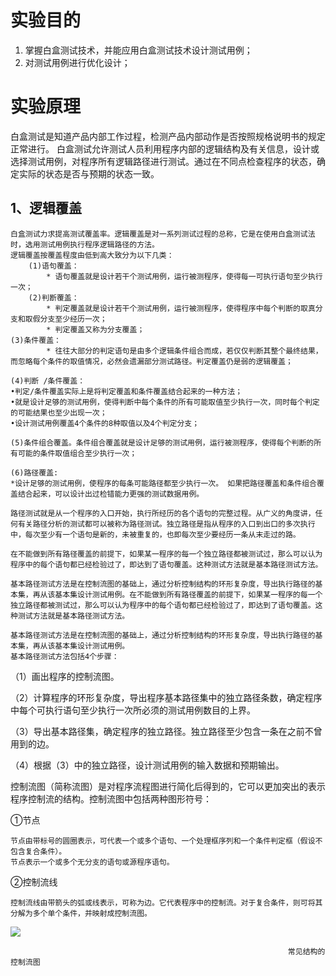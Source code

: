 # 实验目的

1. 掌握白盒测试技术，并能应用白盒测试技术设计测试用例；
2. 对测试用例进行优化设计；

# 实验原理

白盒测试是知道产品内部工作过程，检测产品内部动作是否按照规格说明书的规定正常进行。 白盒测试允许测试人员利用程序内部的逻辑结构及有关信息，设计或选择测试用例，对程序所有逻辑路径进行测试。通过在不同点检查程序的状态，确定实际的状态是否与预期的状态一致。

## 1、逻辑覆盖

	白盒测试力求提高测试覆盖率。逻辑覆盖是对一系列测试过程的总称，它是在使用白盒测试法时，选用测试用例执行程序逻辑路径的方法。
    逻辑覆盖按覆盖程度由低到高大致分为以下几类：
		(1)语句覆盖：
			* 语句覆盖就是设计若干个测试用例，运行被测程序，使得每一可执行语句至少执行一次；
		(2)判断覆盖：
			* 判定覆盖就是设计若干个测试用例，运行被测程序，使得程序中每个判断的取真分支和取假分支至少经历一次；
			* 判定覆盖又称为分支覆盖；
	(3)条件覆盖：
			* 往往大部分的判定语句是由多个逻辑条件组合而成，若仅仅判断其整个最终结果，而忽略每个条件的取值情况，必然会遗漏部分测试路径。判定覆盖仍是弱的逻辑覆盖；

	(4)判断 /条件覆盖：
	•判定/条件覆盖实际上是将判定覆盖和条件覆盖结合起来的一种方法；  
	•就是设计足够的测试用例，使得判断中每个条件的所有可能取值至少执行一次，同时每个判定的可能结果也至少出现一次；  
	•设计测试用例覆盖4个条件的8种取值以及4个判定分支；

	(5)条件组合覆盖。条件组合覆盖就是设计足够的测试用例，运行被测程序，使得每个判断的所有可能的条件取值组合至少执行一次；

	(6)路径覆盖:
	*设计足够的测试用例，使程序的每条可能路径都至少执行一次。 如果把路径覆盖和条件组合覆盖结合起来，可以设计出过检错能力更强的测试数据用例。

	路径测试就是从一个程序的入口开始，执行所经历的各个语句的完整过程。从广义的角度讲，任何有关路径分析的测试都可以被称为路径测试。独立路径是指从程序的入口到出口的多次执行中，每次至少有一个语句是新的，未被重复的，也即每次至少要经历一条从末走过的路。

	在不能做到所有路径覆盖的前提下，如果某一程序的每一个独立路径都被测试过，那么可以认为程序中的每个语句都已经检验过了，即达到了语句覆盖。这种测试方法就是基本路径测试方法。

	基本路径测试方法是在控制流图的基础上，通过分析控制结构的环形复杂度，导出执行路径的基本集，再从该基本集设计测试用例。在不能做到所有路径覆盖的前提下，如果某一程序的每一个独立路径都被测试过，那么可以认为程序中的每个语句都已经检验过了，即达到了语句覆盖。这种测试方法就是基本路径测试方法。
	
	基本路径测试方法是在控制流图的基础上，通过分析控制结构的环形复杂度，导出执行路径的基本集，再从该基本集设计测试用例。
	基本路径测试方法包括4个步骤：

（1）画出程序的控制流图。

（2）计算程序的环形复杂度，导出程序基本路径集中的独立路径条数，确定程序中每个可执行语句至少执行一次所必须的测试用例数目的上界。

（3）导出基本路径集，确定程序的独立路径。独立路径至少包含一条在之前不曾用到的边。

（4）根据（3）中的独立路径，设计测试用例的输入数据和预期输出。

控制流图（简称流图）是对程序流程图进行简化后得到的，它可以更加突出的表示程序控制流的结构。控制流图中包括两种图形符号：

①节点

	节点由带标号的圆圈表示，可代表一个或多个语句、一个处理框序列和一个条件判定框（假设不包含复合条件）。
	节点表示一个或多个无分支的语句或源程序语句。

②控制流线

	控制流线由带箭头的弧或线表示，可称为边。它代表程序中的控制流。对于复合条件，则可将其分解为多个单个条件，并映射成控制流图。
![](file:///C:\Users\twj\AppData\Local\Temp\ksohtml13508\wps1.jpg)

	                                                              常见结构的控制流图